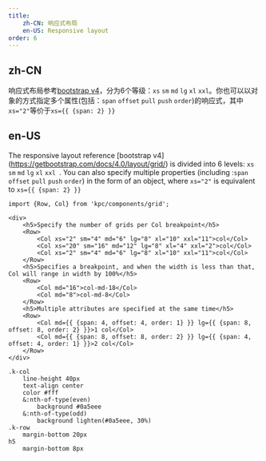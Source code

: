 ```yaml
---
title:
    zh-CN: 响应式布局
    en-US: Responsive layout
order: 6
---
```


## zh-CN

响应式布局参考[bootstrap v4](https://getbootstrap.com/docs/4.0/layout/grid/)，分为6个等级：`xs` `sm` `md` `lg` `xl` `xxl`。你也可以以对象的方式指定多个属性(包括：`span` `offset` `pull` `push` `order`)的响应式，其中`xs="2"`等价于`xs={{ {span: 2} }}`

## en-US

The responsive layout reference [bootstrap v4] (https://getbootstrap.com/docs/4.0/layout/grid/) is divided into 6 levels: `xs` `sm` `md` `lg` `xl` `xxl `. You can also specify multiple properties (including :`span` `offset` `pull` `push` `order`) in the form of an object, where `xs="2"` is equivalent to `xs={{ {span: 2} }}`

```vdt
import {Row, Col} from 'kpc/components/grid';

<div>
    <h5>Specify the number of grids per Col breakpoint</h5>
    <Row>
        <Col xs="2" sm="4" md="6" lg="8" xl="10" xxl="11">col</Col>
        <Col xs="20" sm="16" md="12" lg="8" xl="4" xxl="2">col</Col>
        <Col xs="2" sm="4" md="6" lg="8" xl="10" xxl="11">col</Col>
    </Row>
    <h5>Specifies a breakpoint, and when the width is less than that, Col will range in width by 100%</h5>
    <Row>
        <Col md="16">col-md-18</Col>
        <Col md="8">col-md-8</Col>
    </Row>
    <h5>Multiple attributes are specified at the same time</h5>
    <Row>
        <Col md={{ {span: 4, offset: 4, order: 1} }} lg={{ {span: 8, offset: 8, order: 2} }}>1 col</Col>
        <Col md={{ {span: 8, offset: 8, order: 2} }} lg={{ {span: 4, offset: 4, order: 1} }}>2 col</Col>
    </Row>
</div>
```

```styl
.k-col
    line-height 40px
    text-align center
    color #fff
    &:nth-of-type(even)
        background #0a5eee
    &:nth-of-type(odd)
        background lighten(#0a5eee, 30%)
.k-row
    margin-bottom 20px
h5
    margin-bottom 8px
```
